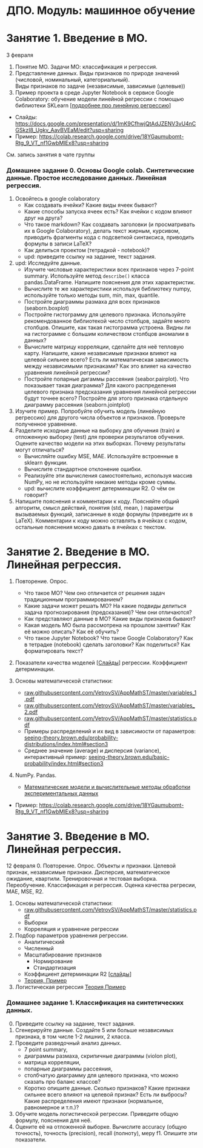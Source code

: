 # ДПО. Модуль: машинное обучение

# Занятие 1. Введение в МО.
3 февраля
1. Понятие МО. Задачи МО: классификация и регрессия.
2. Представление данных. Виды признаков по природе значений (числовой, номинальный, категориальный). \
Виды признаков по задаче (независимые, зависимые (целевые))
3. Пример проекта в среде Jupyter Notebook в сервисе Google Colaboratory: обучение модели линейной регрессии с помощью библиотеки SKLearn [[подробнее про линейную регрессию](https://colab.research.google.com/drive/1YadlNYk9_WkCQY6L-HKP9SI7xZjuzIMx?usp=sharing#scrollTo=pxeShTXsN2xZ)]

- Слайды: https://docs.google.com/presentation/d/1mK9CfhwjQtAdJZENV3vU4nCGSkzI8_Ugkv_AavBVEaM/edit?usp=sharing
- Пример: https://colab.research.google.com/drive/18YGaumubomt-Rtg_9_VT_nf1GwbMlEx8?usp=sharing

См. запись занятия в чате группы


### Домашнее задание 0. Основы Google colab. Синтетические данные. Простое исследование данных. Линейная регрессия.
1. Освойтесь в google colaboratory
    - Как создавать ячейки? Какие виды ячеек бывают?
    - Какие способы запуска ячеек есть? Как ячейки с кодом влияют друг на друга?
    - Что такое markdown? Как создавать заголовки (и просматривать их в Google Colaboratory), делать текст жирным, курсивом, приводить фрагменты кода с подсветкой синтаксиса, приводить формулы в записи LaTeX?
    - Как делиться проектом (тетрадкой - notebook)?
    - upd: приведите ссылку на задание, текст задания.
1. upd: Исследуйте данные. 
    - Изучите числовые характеристики всех признаков через 7-point summary. Используйте метод `describe()` класса pandas.DataFrame. Напишите пояснения для этих характеристик.
    - Вычислите те же характеристики используя библиотеку numpy, используйте только методы sum, min, max, quantile.
    - Постройте диаграммы размаха для всех признаков (seaborn.boxplot)
    - Постройте гистограмму для целевого признака. Используйте рекомендованное библиотекой число столбцов, задайте много столбцов. Опишите, как такая гистограмма устроена. Видны ли на гистограмме с большим количеством столбцов аномалии в данных?
    - Вычислите матрицу корреляции, сделайте для неё тепловую карту. Напишите, какие независимые признаки влияют на целевой сильнее всего? Есть ли математическая зависимость между независимыми признаками? Как это влияет на качество уравнения линейной регрессии?
    - Постройте попарные дигаммы рассеяния (seabor.pairplot). Что показывает такая диаграмма? Для какого распределения целевого признака предсказания уравнения линейной регрессии будут точнее всего? Постройте для этого признака отдельную диаграмму рассеяния (seaborn.jointplot)
1. Изучите пример. Попробуйте обучить модель (линейную регрессию) для другого числа объектов и признаков. Проверьте полученное уравнение.
2. Разделите исходные данные на выборку для обучения (train) и отложенную выборку (test) для проверки результатов обучения. Оцените качество модели на этих выборках. Почему результаты могут отличаться?
    - Вычисляйте ошибку MSE, MAE. Используйте встроенные в sklearn функции. 
    - Вычислите стандартное отклонение ошибки.
    - Реализуйте эти вычисления самостоятельно, используя массив NumPy, но не используйте никакие методы кроме суммы.
    - upd: вычислите коэффициент детерминации R2. О чём он говорит? 
3. Напишите пояснения и комментарии к коду. Поясняйте общий алгоритм, смысл действий, понятия (std, mean, ) параметры вызываемых функций, записанные в коде формулы (приведите их в LaTeX). Комментарии к коду можно оставлять в ячейках с кодом, остальные пояснения можно давать в ячейках с текстом.



# Занятие 2. Введение в МО. Линейная регрессия.
1. Повторение. Опрос.
    - Что такое МО? Чем оно отличается от решения задач традиционным программированием?
    - Какие задачи может решать МО? На какие подвиды делиться задача прогнозирования (предсказания)? Чем они отличаются?
    - Как представляют данные в МО? Какие виды признаков бывают?
    - Какая модель МО была рассмотрена на прошлом занятии? Как её можно описать? Как её обучить?
    - Что такое Jupyter Notebook? Что такое Google Colaboratory? Как в тетрадке (notebook) сделать заголовки? Как поделиться? Как форматировать текст?
1. Показатели качества моделей [[Слайды](https://docs.google.com/presentation/d/1mK9CfhwjQtAdJZENV3vU4nCGSkzI8_Ugkv_AavBVEaM/edit?usp=sharing)] регрессии. Коэффициент детерминации.

1. Основы математической статистики:
   - [raw.githubusercontent.com/VetrovSV/AppMathST/master/variables_1.pdf](https://raw.githubusercontent.com/VetrovSV/AppMathST/master/variables_1.pdf)
   - [raw.githubusercontent.com/VetrovSV/AppMathST/master/variables_2.pdf](https://raw.githubusercontent.com/VetrovSV/AppMathST/master/variables_2.pdf)
   - [raw.githubusercontent.com/VetrovSV/AppMathST/master/statistics.pdf](https://raw.githubusercontent.com/VetrovSV/AppMathST/master/statistics.pdf)
   - Примеры распределений и их вид в зависимости от параметров: [seeing-theory.brown.edu/probability-distributions/index.html#section3](https://seeing-theory.brown.edu/probability-distributions/index.html#section3)
   - Среднее значение (average) и дисперсия (variance), интерактивный пример: [seeing-theory.brown.edu/basic-probability/index.html#section3](https://seeing-theory.brown.edu/basic-probability/index.html#section3)

1. NumPy. Pandas.
    - [Математические модели и вычислительные методы обработки экспериментальных данных](https://github.com/ivtipm/ML/blob/2c81049c9f1056d3be594642fde8c70d2d268d25/%D0%9C%D0%B0%D1%82%D0%B5%D0%BC%D0%B0%D1%82%D0%B8%D1%87%D0%B5%D1%81%D0%BA%D0%B8%D0%B5%20%D0%BC%D0%BE%D0%B4%D0%B5%D0%BB%D0%B8%20%D0%B8%20%D0%B2%D1%8B%D1%87%D0%B8%D1%81%D0%BB%D0%B8%D1%82%D0%B5%D0%BB%D1%8C%D0%BD%D1%8B%D0%B5%20%D0%BC%D0%B5%D1%82%D0%BE%D0%B4%D1%8B%20%D0%BE%D0%B1%D1%80%D0%B0%D0%B1%D0%BE%D1%82%D0%BA%D0%B8%20%D1%8D%D0%BA%D1%81%D0%BF%D0%B5%D1%80%D0%B8%D0%BC%D0%B5%D0%BD%D1%82%D0%B0%D0%BB%D1%8C%D0%BD%D1%8B%D1%85%20%D0%B4%D0%B0%D0%BD%D0%BD%D1%8B%D1%85.pdf)


- Пример: https://colab.research.google.com/drive/18YGaumubomt-Rtg_9_VT_nf1GwbMlEx8?usp=sharing


# Занятие 3. Введение в МО. Линейная регрессия.
12 февраля
0. Повторение. Опрос. Объекты и признаки. Целевой признак, независимые признаки. Дисперсия, математическое ожидание, квартили. Тренировочная и тестовая выборка. Переобучение. Классификация и регрессия. Оценка качества регресии, MAE, MSE, R2.
1. Основы математической статистики:
   - [raw.githubusercontent.com/VetrovSV/AppMathST/master/statistics.pdf](https://raw.githubusercontent.com/VetrovSV/AppMathST/master/statistics.pdf)
   - Выборки
   - Корреляция и уравнение регреcсии
1. Подбор параметров уравнения регрессии.
    - Аналитический
    - Численный
    - Масштабирование признаков
        - Нормирование
        - Стандартизация
    - Коэффициент детерминации R2 [[слайды](https://docs.google.com/presentation/d/1mK9CfhwjQtAdJZENV3vU4nCGSkzI8_Ugkv_AavBVEaM/edit#slide=id.ga34d6fd6e8_0_572)]
    - [Теория, Пример](https://colab.research.google.com/drive/1YadlNYk9_WkCQY6L-HKP9SI7xZjuzIMx)
1. Логистическая регрессия
    [Теория,Пример](https://colab.research.google.com/drive/1AdbtsRkX0jRVByuAKJxchYPcciTgFpqh)




### Домашнее задание 1. Классификация на синтетических данных.
0. Приведите ссылку на задание, текст задания.
1. Сгенерируйте данные. Создайте 5 или больше независимых признака, в том числе 1-2 лишних, 2 класса.
1. Проведите разведочный анализ данных.
    - 7 point summary,
    - диаграммы размаха, скрипичные диаграммы (violon plot),
    - матрица корреляции,
    - попарные диаграммы рассеяния,
    - столбчатую диаграмму для целевого признака, что можно сказать про баланс классов?
    - Коротко опишите данные. Сколько признаков? Какие признаки сильнее всего влияют на целевой признак? Есть ли выбросы? Какие распределения имеют признаки (нормальное, равномерное и т.п.)?
1. Обучите модель логистической регрессии. Приведите общую формулу, пояснения для неё.
1. Оцените её на отложенной выборке.
Вычислите accuracy (общую точность), точность (precision), recall (полноту), меру f1. Опишите эти показатели. 

